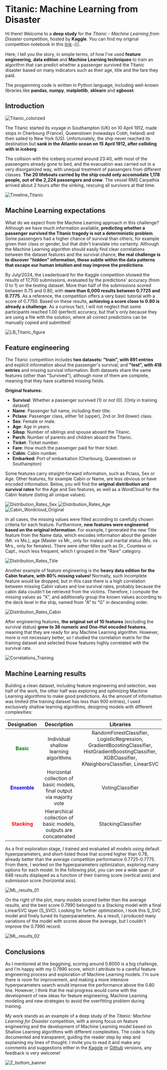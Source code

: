 # Titanic: Machine Learning from Disaster

Hi there! Welcome to a **deep study** for the *Titanic - Machine Learning from Disaster* competition, hosted by **Kaggle**. You can find my original competition notebook in this [link](https://www.kaggle.com/code/fertmeneses/titanic-kaggle-full-analysis)👈🏽.

Here, I tell you the story, in simple terms, of how I've used **feature engineering**, **data edition** and **Machine Learning techniques** to train an algorithm that can predict whether a passenger survived the Titanic disaster based on many indicators such as their age, title and the fare they paid.

The progamming code is written in Python language, including well-known libraries like **pandas**, **numpy**, **matplotlib**, **sklearn** and **xgboost**.

## Introduction

![Titanic_colorized](https://github.com/Fertmeneses/titanic-ML-from-disaster/blob/main/assets/Titanic_colorized.png?raw=true)

The Titanic started its voyage in Southampton (UK) on 10 April 1912, made stops in Cherbourg (France), Queenstown (nowadays Cobh, Ireland) and then sailed to New York (US). Unfortunately, the ship never reached its destination but **sank in the Atlantic ocean on 15 April 1912, after colliding with in iceberg**.

The collision with the iceberg ocurred around 23:40, with most of the passengers already gone to bed, and the evacuation was carried out in a very disorganized way, with unequal treatment of passengers from different classes. **The 20 lifeboats carried by the ship could only accomodate 1,178 people, out of the 2,224 passengers and crew**. The vessel RMS Carpathia arrived about 2 hours after the sinking, rescuing all survivors at that time.

![Timeline_Titanic](https://github.com/Fertmeneses/titanic-ML-from-disaster/blob/main/assets/Timeline_Titanic.png?raw=true)

## Machine Learning expectations

What do we expect from the Machine Learning approach in this challenge? Although we have much information available, **predicting whether a passenger survived the Titanic tragedy is not a deterministic problem**. Some passengers had a higher chance of survival than others, for example given their class or gender, but that didn't translate into certainty. Although the Machine Learning algorithm should easily find clear correlations between the dataset features and the survival chance, **the real challenge is to discover "hidden" information, those subtle within the data patterns that escape our human intuition and may improve the predictions**.

By July/2024, the Leaderboard for the Kaggle competition showed the results of 17,700 submissions, evaluated by the predictions' accuracy (from 0 to 1) on the testing dataset. More than half of the submissions scored between 0.75 and 0.80, with **more than 6,000 results between 0.7725 and 0.7775**. As a reference, the competition offers a very basic tutorial with a score of 0.7750. Based on these results, **achieving a score close to 0.80 is already a challenge**. As a curious fact, I will not neglect that some participants reached 1.00 (perfect) accuracy, but that's only because they are using a file with the solution, where all correct predictions can be manually copied and submitted!

![LB_Titanic_figure](https://github.com/Fertmeneses/titanic-ML-from-disaster/blob/main/assets/LB_Titanic_figure.png?raw=true)

## Feature engineering

The Titanic competition includes **two datasets: "train", with 891 entries** and explicit information about the passenger's survival; and **"test", with 418 entries** and missing survival information. Both datasets share the same features (other than "Survived"), although none of them are complete, meaning that they have scattered missing fields.

**Original features:**

- **Survival**: Whether a passenger survived (1) or not (0). [Only in training dataset]
- **Name**: Passenger full name, including their title.
- **Pclass**: Passenger class, either 1st (upper), 2nd or 3rd (lower) class.
- **Sex**: Female or male.
- **Age**: Age in years.
- **Sibsp**: Number of siblings and spouse aboard the Titanic.
- **Parch**: Number of parents and children aboard the Titanic.
- **Ticket**: Ticket number.
- **Fare**: How much the passenger paid for their ticket.
- **Cabin**: Cabin number.  
- **Embarked**: Port of embarkation (Cherbourg, Queenstown or Southampton)

Some features carry straight-forward information, such as Pclass, Sex or Age. Other features, for example Cabin or Name, are less obvious or have encoded information. Below, you will find the **original distribution and survival rates** for the Age and Sex features, as well as a WordCloud for the Cabin feature (listing all unique values). 

![Distribution_Rates_Sex](https://github.com/Fertmeneses/titanic-ML-from-disaster/blob/main/assets/Distribution_Rates_Sex.png?raw=true)
![Distribution_Rates_Age](https://github.com/Fertmeneses/titanic-ML-from-disaster/blob/main/assets/Distribution_Rates_Age.png?raw=true)
![Cabin_Wordcloud_Original](https://github.com/Fertmeneses/titanic-ML-from-disaster/blob/main/assets/Cabin_Wordcloud_Original.png?raw=true)

In all cases, the missing values were filled according to carefully chosen criteria for each feature. Furthermore, **new features were engineered based on the original information**. For example, I generated the new Title feature from the Name data, which encodes information about the gender (Mr. vs Ms.), age (Master vs Mr., only for males) and marital status (Ms. vs Mrs., only for females). There were other titles such as Dr., Countess or Capt., much less frequent, which I grouped in the "Rare" category.

![Distribution_Rates_Title](https://github.com/Fertmeneses/titanic-ML-from-disaster/blob/main/assets/Distribution_Rates_Title.png?raw=true)

Another example of feature engineering is the **heavy data edition for the Cabin feature, with 80% missing values!** Normally, such incomplete feature would be dropped, but in this case there is a high correlation between missing Cabin values and low survival rates, probably because the cabin data couldn't be retrieved from the victims. Therefore, I compute the missing values as "X", and additionally group the known values according to the deck level in the ship, named from "A" to "G" in descending order.

![Distribution_Rates_Cabin](https://github.com/Fertmeneses/titanic-ML-from-disaster/blob/main/assets/Distribution_Rates_Cabin.png?raw=true)

After engineering features, **the original set of 10 features** (excluding the survival status) **grew to 36 numeric and One-Hot encoded features**, meaning that they are ready for any Machine Learning algorithm. However, more is not necessary better, so I studied the correlation matrix for the training dataset and selected those features highly correlated with the survival rate.

![Correlations_Training](https://github.com/Fertmeneses/titanic-ML-from-disaster/blob/main/assets/Correlations_Training.png?raw=true)

## Machine Learning results

Building a clean dataset, including feature engineering and selection, was half of the work, the other half was exploring and optimizing Machine Learning algorithms to make good predictions. As the amount of information was limited (the training dataset has less than 900 entries), I used exclusively shallow learning algorithms, designing models with different complexities:

| Designation | Description | Libraries |
| :---: | :---: | :---: |
| <span style="color:green;font-weight:bold;">Basic</span> | Individual shallow learning algorithms | RandomForestClassifier, LogisticRegression, GradientBoostingClassifier, HistGradientBoostingClassifier, XGBClassifier, KNeighborsClassifier, LinearSVC |
| <span style="color:blue;font-weight:bold;">Ensemble</span> | Horizontal collection of basic models, final output via majority vote | VotingClassifier |
| <span style="color:red;font-weight:bold;">Stacking</span> | Hierarchical collection of basic models, outputs are concatenated | StackingClassifier |

As a first exploration stage, I trained and evaluated all models using default hyperparameters, and short-listed those that scored higher than 0.78, already better than the average competition performance 0.7725-0.7775. From there, I worked on the hyperparameters optimization, exploring many options for each model. In the following plot, you can see a wide span of 648 results displayed as a function of their training score (vertical axis) and submission score (horizontal axis).

![ML_results_01](https://github.com/Fertmeneses/titanic-ML-from-disaster/blob/main/assets/ML_results_01.png?raw=true)

On the right of the plot, many models scored better than the average results, and the best score 0.7990 belonged to a Stacking model with a final LinearSVC layer (S_SVC). Looking for further optimization, I took this S_SVC model and finely tuned its hyperparameters. As a result, I produced many variations of the model with scores above the average, but I couldn't improve the 0.7990 record.

![ML_results_02](https://github.com/Fertmeneses/titanic-ML-from-disaster/blob/main/assets/ML_results_02.png?raw=true)

## Conclusions

As I mentioned at the beggining, scoring around 0.8000 is a big challenge, and I'm happy with my 0.7990 score, which I attribute to a careful feature engineering process and exploration of Machine Learning models. I'm sure there is room for improvement, and making a more intensive hyperparameters search would improve the performance above the 0.80 line. However, I think that the real progress would come with the development of new ideas for feature engineering, Machine Learning modeling and new strategies to avoid the overfitting problem during training.

My work stands as an example of a deep study of the *Titanic: Machine Learning for Disaster* competition, with a strong focus on feature engineering and the development of Machine Learning model based on Shallow Learning algorithms with different complexities. The code is fully documented and transparent, guiding the reader step by step and explaining my lines of thought. I invite you to read it and make any comments and suggestions either in the [Kaggle](https://www.kaggle.com/code/fertmeneses/titanic-kaggle-full-analysis) or [Github](https://github.com/Fertmeneses/titanic-ML-from-disaster) versions, any feedback is very welcome!

![Z_bottom_banner](https://github.com/Fertmeneses/titanic-ML-from-disaster/blob/main/assets/Z_bottom_banner.png?raw=true)
